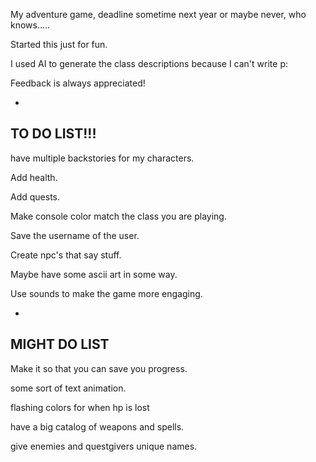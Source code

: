 My adventure game, deadline sometime next year or maybe never, who knows.....

Started this just for fun.

I used AI to generate the class descriptions because I can't write p:

Feedback is always appreciated!


-
TO DO LIST!!!
-

have multiple backstories for my characters.

                                  
Add health.

Add quests.

Make console color match the class you are playing.

Save the username of the user.

Create npc's that say stuff.

Maybe have some ascii art in some way.

Use sounds to make the game more engaging.


-
MIGHT DO LIST
-

Make it so that you can save you progress.

some sort of text animation.

flashing colors for when hp is lost

have a big catalog of weapons and spells.

give enemies and questgivers unique names.
